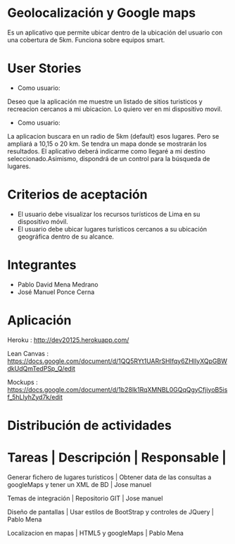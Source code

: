 Geolocalización y Google maps
=============================

Es un aplicativo que permite ubicar dentro de la ubicación del usuario con una cobertura de 5km. Funciona sobre equipos smart.

User Stories  	
============

- Como usuario:

Deseo que la aplicación me muestre un listado de sitios turisticos y recreacion cercanos a mi ubicacion. 
Lo quiero ver en mi dispositivo movil.

- Como usuario:

La aplicacion buscara en un radio de 5km (default) esos lugares. Pero se ampliará a 10,15 o 20 km. Se 
tendra un mapa donde se mostrarán los resultados. El aplicativo deberá indicarme como llegaré a mi destino
seleccionado.Asimismo, dispondrá de un control para la búsqueda de lugares.
		
		
Criterios de aceptación		
=======================
 -	El usuario debe visualizar los recursos turísticos de Lima en su dispositivo móvil.	
 -	El usuario debe ubicar lugares turísticos cercanos a su ubicación geográfica dentro de su alcance.	

Integrantes
===========================
- Pablo David Mena Medrano
- José Manuel Ponce Cerna
 
Aplicación
===========================

Heroku			:	http://dev20125.herokuapp.com/

Lean Canvas		:	https://docs.google.com/document/d/1QQ5RYt1UARrSHIfqy6ZHIIyXQpGBWdkUdQmTedPSp_Q/edit	
		
Mockups			: 	https://docs.google.com/document/d/1b28Ik1RqXMNBL0GQqQgyCfjiyoB5isf_5hLlyhZyd7k/edit	
		
Distribución de actividades		
===========================

Tareas	|	Descripción		|	Responsable		|
==================================================

Generar fichero de lugares turísticos 	|          Obtener data de las consultas a googleMaps y tener un XML de BD 	|		Jose manuel

Temas de integración	   |         Repositorio GIT	                                   	|       Jose manuel

Diseño de pantallas	       |       Usar estilos de BootStrap y controles de JQuery	       	|       Pablo Mena

Localizacion en mapas	   |         HTML5 y googleMaps	                                   	|       Pablo Mena		

		